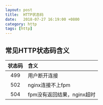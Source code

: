 ```yaml
---
layout: post
title:  HTTP状态码
date:   2018-07-27 16:19:00 +0800
category: http
tags: [http]
---
```


## 常见HTTP状态码含义

|状态码|含义|
|:---:|:---|
|499|用户断开连接|
|502|nginx连接不上fpm|
|504|fpm没有返回结果，nginx超时|